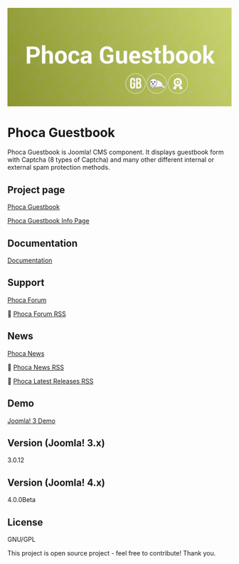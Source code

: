 



![Phoca Guestbook](https://github.com/PhocaCz/PhocaGuestbook/blob/master/phocaguestbook.png?raw=true)

# Phoca Guestbook



Phoca Guestbook is Joomla! CMS component. It displays guestbook form with Captcha (8 types of Captcha) and many other different internal or external spam protection methods.



## Project page

[Phoca Guestbook](https://www.phoca.cz/phocaguestbook)

[Phoca Guestbook Info Page](https://www.phoca.cz/project/phocaguestbook-joomla-guestbook)



## Documentation

[Documentation](https://www.phoca.cz/documentation/category/3-phoca-guestbook-component)





## Support

[Phoca Forum](https://www.phoca.cz/forum)

:bell: [Phoca Forum RSS](https://www.phoca.cz/forum/app.php/feed)



## News

[Phoca News](https://www.phoca.cz/news)

:bell: [Phoca News RSS](https://www.phoca.cz/news?format=feed&type=rss)

:bell: [Phoca Latest Releases RSS](https://www.phoca.cz/download/feed/111?format=feed&type=rss)



## Demo

[Joomla! 3 Demo](https://www.phoca.cz/joomla3demo/phocaguestbook')



## Version (Joomla! 3.x)

3.0.12

## Version (Joomla! 4.x)

4.0.0Beta



## License

GNU/GPL



This project is open source project - feel free to contribute! Thank you.
